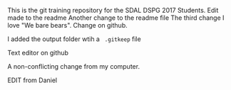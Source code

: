 This is the git training repository for the SDAL DSPG 2017 Students.
Edit made to the readme
Another change to the readme file
The third change
I love "We bare bears".
Change on github.

I added the output folder wtih a ` .gitkeep`  file

Text editor on github

A non-conflicting change from my computer.


EDIT from Daniel

